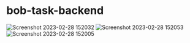 # bob-task-backend


![Screenshot 2023-02-28 152032](https://user-images.githubusercontent.com/83195038/221816645-dcbff78d-b36f-4825-b99c-419dccd82dab.png)
![Screenshot 2023-02-28 152053](https://user-images.githubusercontent.com/83195038/221816609-e4de87fd-0ba9-4642-849b-2a1b19a5ca30.png)
![Screenshot 2023-02-28 152005](https://user-images.githubusercontent.com/83195038/221816665-c1fa8999-f72b-4131-a0ff-ff3d2bf39000.png)
